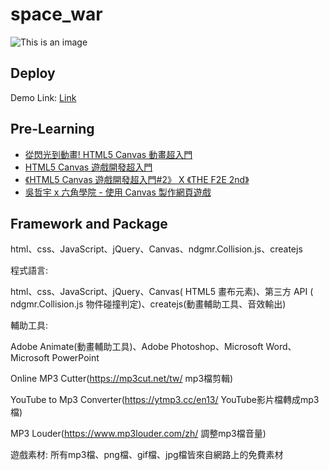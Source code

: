 # space_war
![This is an image](https://github.com/b06608062/space_war/blob/master/demo_image/%E6%88%AA%E5%9C%96%202022-03-25%20%E4%B8%8A%E5%8D%8811.52.46.png)

## Deploy
Demo Link: [Link](https://b06608062.github.io/space_war/SPACE_WAR.html)

## Pre-Learning
* [從閃光到動畫! HTML5 Canvas 動畫超入門](https://www.youtube.com/watch?v=weaPPCAZm0w&list=LLnZUgResjsna8ENPq4FetaA&index=10)
* [HTML5 Canvas 遊戲開發超入門](https://www.youtube.com/watch?v=IHyBVK7tvhY&list=LLnZUgResjsna8ENPq4FetaA&index=12&t=0s)
* [《HTML5 Canvas 遊戲開發超入門#2》 X 《THE F2E 2nd》](https://www.youtube.com/watch?v=iXL4IbShoCQ&list=LLnZUgResjsna8ENPq4FetaA&index=9)
* [吳哲宇 x 六角學院 - 使用 Canvas 製作網頁遊戲](https://www.youtube.com/watch?v=sOHcx9jekzs&list=LLnZUgResjsna8ENPq4FetaA&index=4)

## Framework and Package
html、css、JavaScript、jQuery、Canvas、ndgmr.Collision.js、createjs


程式語言:

html、css、JavaScript、jQuery、Canvas( HTML5 畫布元素)、第三方 API ( ndgmr.Collision.js 物件碰撞判定)、createjs(動畫輔助工具、音效輸出)

輔助工具:

Adobe Animate(動畫輔助工具)、Adobe Photoshop、Microsoft Word、Microsoft PowerPoint

Online MP3 Cutter(https://mp3cut.net/tw/ mp3檔剪輯)

YouTube to Mp3 Converter(https://ytmp3.cc/en13/ YouTube影片檔轉成mp3檔)

MP3 Louder(https://www.mp3louder.com/zh/ 調整mp3檔音量)

遊戲素材:
所有mp3檔、png檔、gif檔、jpg檔皆來自網路上的免費素材
